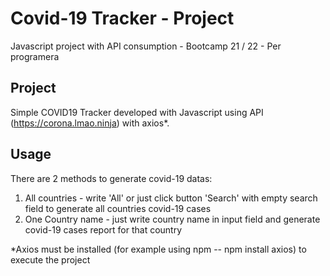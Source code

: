 # Covid-19 Tracker - Project 
Javascript project with API consumption - Bootcamp 21 / 22 - Per programera

## Project
Simple COVID19 Tracker developed with Javascript using API (https://corona.lmao.ninja) with axios*.

## Usage
There are 2 methods to generate covid-19 datas:
1. All countries - write 'All' or just click button 'Search' with empty search field to generate all countries covid-19 cases
2. One Country name -  just write country name in input field and generate covid-19 cases report for that country

*Axios must be installed (for example using npm -- npm install axios) to execute the project

